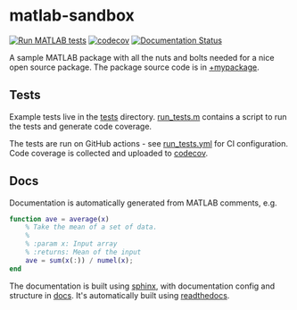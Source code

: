 # matlab-sandbox
[![Run MATLAB tests](https://github.com/dstansby/matlab-sandbox/actions/workflows/run_tests.yml/badge.svg)](https://github.com/dstansby/matlab-sandbox/actions/workflows/run_tests.yml)
[![codecov](https://codecov.io/gh/dstansby/matlab-sandbox/branch/main/graph/badge.svg?token=346NBCNNPY)](https://codecov.io/gh/dstansby/matlab-sandbox)
[![Documentation Status](https://readthedocs.org/projects/matlab-sandbox/badge/?version=latest)](https://matlab-sandbox.readthedocs.io/?badge=latest)

A sample MATLAB package with all the nuts and bolts needed for a nice open source package. The package source code is in [+mypackage](+mypackage).

## Tests
Example tests live in the [tests](tests) directory. [run_tests.m](run_tests.m) contains a script to run the tests and generate code coverage.

The tests are run on GitHub actions - see [run_tests.yml](.github/workflows/run_tests.yml) for CI configuration. Code coverage is collected and uploaded to [codecov](https://about.codecov.io/).

## Docs
Documentation is automatically generated from MATLAB comments, e.g.
```matlab
function ave = average(x)
    % Take the mean of a set of data.
    %
    % :param x: Input array
    % :returns: Mean of the input
    ave = sum(x(:)) / numel(x);
end
```
The documentation is built using [sphinx](https://www.sphinx-doc.org), with documentation config and structure in [docs](docs). It's automatically built using [readthedocs](https://readthedocs.org/projects/matlab-sandbox/).
